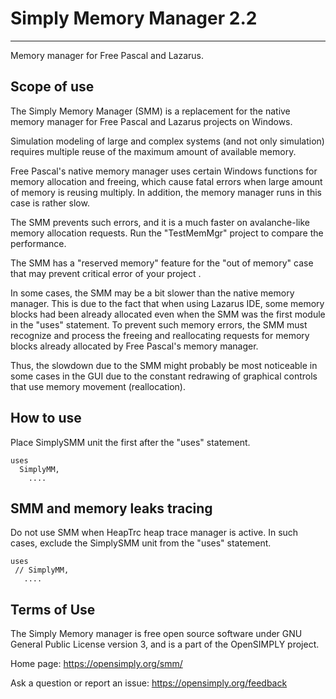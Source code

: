 # Simply Memory Manager 2.2
***************************

Memory manager for Free Pascal and Lazarus. 


## Scope of use

The Simply Memory Manager (SMM) is a replacement for the native memory
manager for Free Pascal and Lazarus projects on Windows.

Simulation modeling of large and complex systems (and not only simulation)
requires multiple reuse of the maximum amount of available memory.

Free Pascal's native memory manager uses certain Windows functions for memory
allocation and freeing, which cause fatal errors when large amount of memory is
reusing multiply. In addition, the memory manager runs in this case is rather slow.

The SMM prevents such errors, and it is a much faster on avalanche-like memory
allocation requests. Run the "TestMemMgr" project to compare the performance.

The SMM has a "reserved memory" feature for the "out of memory" case that may
prevent critical error of your project .

In some cases, the SMM may be a bit slower than the native memory manager.
This is due to the fact that when using Lazarus IDE, some memory blocks
had been already allocated even when the SMM was the first module in the
"uses" statement. To prevent such memory errors, the SMM must recognize
and process the freeing and reallocating requests for memory blocks
already allocated by Free Pascal's memory manager.

Thus, the slowdown due to the SMM might probably be most noticeable in some
cases in the GUI due to the constant redrawing of graphical controls that
use memory movement (reallocation).


## How to use

Place SimplySMM unit the first after the "uses" statement.

    uses
      SimplyMM,
        ....
 
## SMM and memory leaks tracing

Do not use SMM when HeapTrc heap trace manager is active. 
In such cases, exclude the SimplySMM unit from the "uses" statement.  

    uses
     // SimplyMM,
       .... 
	
 
 
## Terms of Use 

The Simply Memory manager is free open source software under GNU General
Public License version 3, and is a part of the OpenSIMPLY project.

Home page: https://opensimply.org/smm/

Ask a question or report an issue: https://opensimply.org/feedback

